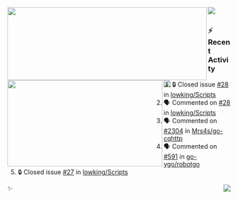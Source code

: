 <p>
  <p>
  <img align="left" width="450" height="165" src="https://github-readme-stats-git-masterrstaa-rickstaa.vercel.app/api?username=lowking&bg_color=0D1116&theme=synthwave&show_icons=true&hide_border=true&line_height=20&title_color=4E7C65&icon_color=555&show_owner=true&text_color=777&count_private=true"/>
  </p>
  <p>
  <img align="left" width="350" height="195" src="https://github-readme-stats-git-masterrstaa-rickstaa.vercel.app/api/top-langs/?layout=compact&username=lowking&bg_color=0D1116&theme=synthwave&show_icons=true&hide_border=true&line_height=20&title_color=4E7C65&icon_color=555&show_owner=true&text_color=777&hide&langs_count=4"/>
  </p>
  <p>
    <a align="left" href="https://t.me/Violettoy_bot"><img src="https://img.shields.io/badge/Telegram-%2352A4DB.svg?&style=social&logo=telegram&logoColor=white" /></a>&nbsp;&nbsp;
<!--     <img align="left" src="https://github.com/lowking/lowking/workflows/Waka%20Readme/badge.svg" />&nbsp;&nbsp; -->
    <img align="left" src="https://github.com/lowking/lowking/workflows/Activity%20Readme/badge.svg" />
  </p>
</p>

### :zap: Recent Activity

<!--START_SECTION:activity-->
1. 🔒 Closed issue [#28](https://github.com/lowking/Scripts/issues/28) in [lowking/Scripts](https://github.com/lowking/Scripts)
2. 🗣 Commented on [#28](https://github.com/lowking/Scripts/issues/28#issuecomment-1674216351) in [lowking/Scripts](https://github.com/lowking/Scripts)
3. 🗣 Commented on [#2304](https://github.com/Mrs4s/go-cqhttp/issues/2304#issuecomment-1666444028) in [Mrs4s/go-cqhttp](https://github.com/Mrs4s/go-cqhttp)
4. 🗣 Commented on [#591](https://github.com/go-vgo/robotgo/issues/591#issuecomment-1665784061) in [go-vgo/robotgo](https://github.com/go-vgo/robotgo)
5. 🔒 Closed issue [#27](https://github.com/lowking/Scripts/issues/27) in [lowking/Scripts](https://github.com/lowking/Scripts)
<!--END_SECTION:activity-->

✨<img align="right" src="http://profile-counter.glitch.me/lowking/count.svg"/>
